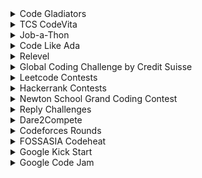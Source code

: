 <details>
<summary>Code Gladiators</summary>
<br>
About <br>
Code Gladiators is an annual coding competition by TechGig, that draws the best and the brightest coding talent from all parts of India. With multiple contests in emerging technologies and the coveted title of Code Gladiators up for grabs, the competition sees enthusiastic participation and has grown from strength to strength with each passing year.The last date to register in this contest is June 20,2022.
<br> Official Website- <br>
https://www.techgig.com/codegladiators<br>

Explanation on Youtube- <br>
https://youtu.be/fzymgR7EdUs

</details>

<details>
<summary>TCS CodeVita</summary>
<br>
About <br>
  
CodeVita, organized annually by TCS, is open to graduate students, promoting competitive programming and skill growth. Top participants earn TCS job interview opportunities. Started in 2012, it raises awareness about competitive coding.

Eligibility: Those graduating in 2024, 2025, 2026, or 2027 worldwide, pursuing engineering/science-related degrees, are eligible. Registration details are typically announced by TCS in advance of the competition.
<br> Official Website- <br>
https://codevita.tcsapps.com<br>
Explanation on Youtube- <br>
https://www.youtube.com/watch?v=V3YUv3nj-UI

</details>

<details>
<summary> Job-a-Thon </summary>
<br>About<br>

Jobathan is a 2.5 hrs coding contest targeted toward hiring freshers and interns, organized by GeeksforGeeks on the 21st of every month for organizations that are looking to hire top coders. Till now nearly 50 companies have trusted it to fulfill their hiring needs.
For this, organizations can directly contact us through our official email address, or they can submit their queries through this form (Form Link), a representative from the GeeksforGeeks’ team will reach out to the organizations.

<br>Official Website- <br>
https://www.geeksforgeeks.org/geeksforgeeks-jobathon/

<br>Explanation on Youtube- <br>
https://youtu.be/EkIv4HuGGcQ

</details>

<details>
<summary> Code Like Ada </summary>
<br>About<br>

Code Like Ada is a women's tech hackathon focused on recruiting the best talent in India conducted by LG Ads Solutions (fromerly known as Alphonso).Top performers will get 2-month internship offers with a stipend of 2.5 Lakhs/month. 

<br>Official Website- <br>
https://www.linkedin.com/posts/lgads_code-like-ada-registration-activity-6975469661500956673-YWt0/?trk=public_profile_like_view&originalSubdomain=in

</details>

<details>
<summary> Relevel </summary>
<br>About<br>

Relevel is India's first hiring tournament platform. At Relevel, job aspirants can get access to multiple jobs in dream companies. Relevel also gives companies easy access to source and select the best of candidates, pre-assessed on their aptitude, competencies and skills.



Relevel, an Unacademy Group Company, is India's first hiring platform that empowers job-seekers to showcase their skills through tests and get their dream job within 15 days.



They are on a mission to democratise job opportunities at some of the finest companies in the country for millions of young Indians.

<br>Official Website- <br>
https://relevel.com/

<br>Explanation on Youtube- <br>
https://www.youtube.com/watch?v=rojSJ4eq9Bg

</details>

<details>
<summary>Global Coding Challenge by Credit Suisse</summary>
<br>
About <br>
The Global Coding Challenge is an online coding competition between participants across the globe. Around 3 weeks, users will be able to attempt solutions to nine coding problems. Participants can improve their code as many times as they like during the competition. After the completion of the competition, the Leaderboards will lock and the Global Coding Champion will be announced shortly. The competition has been entirely designed, built and run by Credit Suisse TAs.

Competition is split across 7 regions: UK, USA & Canada, Europe, India, Southeast Asia, Switzerland, and the rest of the world.9 original questions, ranging from easy to hard, to be answered using any of 6 popular programming languages.There are prizes for the best individual coder globally, the top 3 coders of all 7 regions.

Don't miss the chance to grab exciting prizes including MacBook Pro, iPhone, iPad Pro and much more!
In the past competitions, students who have participated and done well have also joined the Credit Suisse team on a Summer Internship or as Technical Analysts.
<br>
Official Website- <br>
https://www.credit-suisse.com/pwp/hr/en/codingchallenge/#/<br>
<br>
Explanation on Youtube- <br>
https://youtu.be/cJgwxMxNDCU

</details>


<details>
<summary>Leetcode Contests</summary>
<br>
About <br>
Leetcode hosts weekly and biweekly competitions mostly centred around data structures and algorithms. Each contest has a variety of prizes to be won.
<br> Official Website- <br>
leetcode.com/contest<br>

</details>

<details>
<summary>Hackerrank Contests</summary>
<br>
About <br>
Hackerrank Conducts various coding contest which are based on the core knowledge of Data Structures and Algorithms and also for any specific language. They have wide range of exciting quality prizes like macbook too. 
<br> Official Website <br>
https://www.hackerrank.com/contests<br>

</details>

<details>
<summary>Newton School Grand Coding Contest</summary>
<br>
About <br>
Newton School Grand Coding Contest is an annual coding competition by Newton School, it is one of India's Premier Coding Challenges with prizes upto 10Lac Rupees. Top coders of India and across the globe compete in the foremost competitive coding contest of the country. It also gives access to internships and job opportunities directly through Newton School, with their hiring partner network of 800+ companies.
<br> Official Website- <br>
https://www.newtonschool.co/coding-contest<br>

Explanation on Youtube- <br>
https://www.youtube.com/watch?v=W8KXpxYK900&ab_channel=CompetitiveCoding-NewtonSchool

</details>

<details>
<summary>Reply Challenges</summary>
<br>
About <br>
The Reply Code challenge was created in 2019. A team of coding experts from Reply (the Reply Code Masters), entered a few competitions. Based on their experiences, they decided to design a challenge powered by Reply aimed at Replyers first and then to students and professionals.
Now, over four intense hours, participants from all over the world come together each year to solve algorithm-based problems, using any programming language.

The Standard Edition is for students and professionals aged 16 or older. It involves solving logical mathematical problems by writing an algorithm in any programming language. You can train with the past problems and see if the level of the challenge fits for you.

If you're a teen students aged between 14 and 19, you can play on the Teen Edition!
<br> Official Website- <br>
https://challenges.reply.com/tamtamy/home.action<br>

Explanation on Youtube- <br>
https://www.youtube.com/watch?v=DckNhqySweU&list=PLgqiBpQGzC2B8U_c5gOWSSipf0H_1wT4w

</details>

<details>
<summary>Dare2Compete</summary>
<br>
About <br>
Unstop (formerly Dare2Compete) enables companies to engage with candidates in the most interactive way to discover, assess, and hire the best talent. It has 3 Mn+ active users who constantly participate in competitions and engagements.

On the other side, Unstop connects unstoppable talent with the world of opportunities. It enables students and professionals to learn, practice, participate in engagements, and get hired, rewarded, and recognized.

To put it straight, Unstop is the one-stop solution for companies to simplify the entire HR lifecycle and for students to simplify their career journey.

<br> Official Website- <br>
https://unstop.com/home<br>

Explanation on Youtube- <br>
https://www.youtube.com/watch?v=zawgqMAVNe0

</details>

<details>
<summary>Codeforces Rounds</summary>
<br>
About <br>
Codeforces is one of the best platforms for competitive coding and is usually known for its short challenges/contests where programmers from every corner of the world participate. Here you can practice problems from very beginner level to very advanced level.

In Codeforces, the contests are very frequent. There are 2-3 contests every week and the duration of each contest is 2-3 hours mostly. Some contests are available to you according to your rankings as well. If you are a beginner then you can give contests rated for Division 2, Division 3, and Division 4. Your rating will increase or decrease on the basis of problems you solve in each contest and in how much time you solve it. The lesser time you take for each problem, the more will be your rating.

<br> Official Website <br>
https://codeforces.com/<br>

</details>

<details>
<summary>FOSSASIA Codeheat</summary>
<br>
About <br>
Codeheat is a coding contest for FOSSASIA projects on GitHub.

The contest is separated into two months period after which winners of each period are announced.

The jury chooses the winners from the top 10 contributors according to code quality and relevance of commits for the project each period. The jury also takes other contributions like submitted scrum reports and technical blog posts into account, but of course awesome code is the most important item on the list.

Other participants have the chance to win Tshirts and Swag and get certificates of participation.

<br> Official Website- <br>
https://codeheat.org/ <br>

Explanation on Youtube- <br>
https://www.youtube.com/watch?v=7jD6Iy-1EOs

</details>

<details>
<summary>Google Kick Start</summary>
<br>
About <br>
Onine coding contest with international particpants. Solve quality algorithmic questions designed by engineers at Google.
Rounds take place region-wise.


Scoring is based n penalty time and total points earned.
Point earned = Total score | Penalty time =  Time taken to pass maximum testcases
Top partcipants might even get interview opportunity at Google.
Certificates are given to all participants who submit at least 1 question. Consecutive particpation after an year will also display rank on certificate.



<br> Official Website- <br>
https://codingcompetitions.withgoogle.com/kickstart/about <br>

Explanation on Youtube- <br>
https://www.youtube.com/watch?v=uGrBHohIgQY&ab_channel=WilliamLin

</details>

<details>
<summary>Google Code Jam</summary>
<br>
About <br>
Google Code Jam is conducted by Google from 2003.The competition consists of a set of algorithmic problems which must be solved in a fixed amount of time.
The winner is awarded $15000 and there are smaller prizes for the runner ups.
<br> Official Website- <br>
https://codingcompetitions.withgoogle.com/codejam<br>

Explanation on Youtube- <br>
https://www.youtube.com/watch?v=cpguolx2oms
</details>



